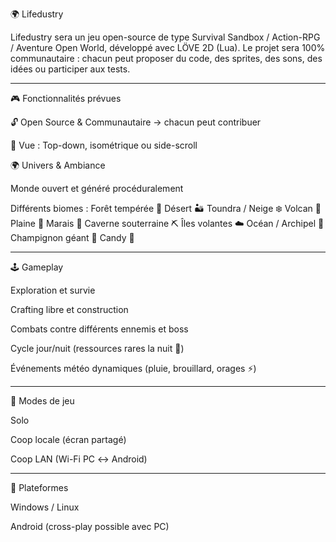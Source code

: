 
🌍 Lifedustry

Lifedustry sera un jeu open-source de type Survival Sandbox / Action-RPG / Aventure Open World, développé avec LÖVE 2D (Lua).
Le projet sera 100% communautaire : chacun peut proposer du code, des sprites, des sons, des idées ou participer aux tests.


---

🎮 Fonctionnalités prévues

🔓 Open Source & Communautaire → chacun peut contribuer

🎥 Vue : Top-down, isométrique ou side-scroll


🌍 Univers & Ambiance

Monde ouvert et généré procéduralement

Différents biomes :
Forêt tempérée 🌲
Désert 🏜️
Toundra / Neige ❄️
Volcan 🌋
Plaine 🌾
Marais 🐸
Caverne souterraine ⛏️
Îles volantes ☁️
Océan / Archipel 🌊
Champignon géant 🍄
Candy 🍭



---

🕹️ Gameplay

Exploration et survie

Crafting libre et construction

Combats contre différents ennemis et boss

Cycle jour/nuit (ressources rares la nuit 🌙)

Événements météo dynamiques (pluie, brouillard, orages ⚡)



---

👥 Modes de jeu

Solo

Coop locale (écran partagé)

Coop LAN (Wi-Fi PC ↔ Android)



---

📱 Plateformes

Windows / Linux

Android (cross-play possible avec PC)

